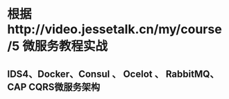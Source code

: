 # 根据http://video.jessetalk.cn/my/course/5 微服务教程实战
## IDS4、Docker、Consul 、 Ocelot 、 RabbitMQ、 CAP CQRS微服务架构
